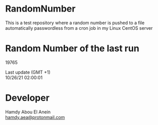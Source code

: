 # RandomNumber    
This is a test repository where a random number is pushed to a file automatically passwordless from a cron job in my Linux CentOS server    
# Random Number of the last run   
19765
      
Last update (GMT +1)    
10/26/21 02:00:01
# Developer    
Hamdy Abou El Anein   
hamdy.aea@protonmail.com
